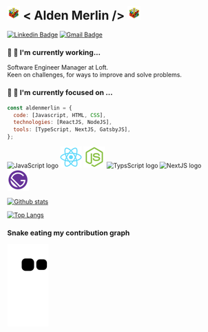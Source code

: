 # <img src="https://github.com/aldenfachetti/aldenfachetti/blob/master/rubik_cube_animation.gif" width="30"/> < Alden Merlin /> <img src="https://github.com/aldenfachetti/aldenfachetti/blob/master/rubik_cube_animation.gif" width="30"/>

[![Linkedin Badge](https://img.shields.io/badge/-LinkedIn-blue?style=flat-square&logo=Linkedin&logoColor=white&link=https://www.linkedin.com/in/alden-fachetti/)](https://www.linkedin.com/in/alden-fachetti)
[![Gmail Badge](https://img.shields.io/badge/-Gmail-c14438?style=flat-square&logo=Gmail&logoColor=white&link=mailto:aldenmerlin@gmail.com)](mailto:aldenmerlin@gmail.com)

### 🔭 🚀 I'm currently working...

Software Engineer Manager at Loft.<br>
Keen on challenges, for ways to improve and solve problems.

### 🌱 🧙 I'm currently focused on ...

```javascript
const aldenmerlin = {
  code: [Javascript, HTML, CSS],
  technologies: [ReactJS, NodeJS],
  tools: [TypeScript, NextJS, GatsbyJS],
};
```

<img width="50" alt="JavaScript logo" src="https://user-images.githubusercontent.com/12265786/163332940-949590c9-9c0a-4a3c-9b8d-813e43407fb6.png"> <img width="50" alt="ReactJS logo" src="https://github.com/aldenfachetti/aldenfachetti/blob/master/reactjs.png"> <img width="50" alt="NodeJS logo" src="https://github.com/aldenfachetti/aldenfachetti/blob/master/nodejs.png"> <img width="50" alt="TypsScript logo" src="https://user-images.githubusercontent.com/12265786/163332741-d2e90dcb-1da5-4417-9006-240b81080cba.png"> <img width="50" alt="NextJS logo" src="https://user-images.githubusercontent.com/12265786/163332002-216f21d4-a367-499d-999b-491f6c31b0c0.png"> <img width="50" alt="GatsbyJS logo" src="https://github.com/aldenfachetti/aldenfachetti/blob/master/gatsbyjs.png">

[![Github stats](https://github-readme-stats.vercel.app/api?username=aldenfachetti&include_all_commits=true&count_private=true&hide=issues&show_icons=true&theme=react&title_color=61dafb&icon_color=61dafb&text_color=a599e9)](https://github.com/aldenfachetti)

[![Top Langs](https://github-readme-stats.vercel.app/api/top-langs/?username=aldenfachetti)](https://github.com/aldenfachetti/github-readme-stats)

 ### Snake eating my contribution graph

![snake gif](https://github.com/aldenfachetti/aldenfachetti/blob/output/github-contribution-grid-snake.svg)
